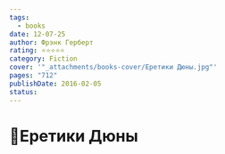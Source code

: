 ```yaml
---
tags:
  - books
date: 12-07-25
author: Фрэнк Герберт
rating: ⭐⭐⭐⭐⭐
category: Fiction
cover: '"_attachments/books-cover/Еретики Дюны.jpg"'
pages: "712"
publishDate: 2016-02-05
status:
---
```

# 📔Еретики Дюны